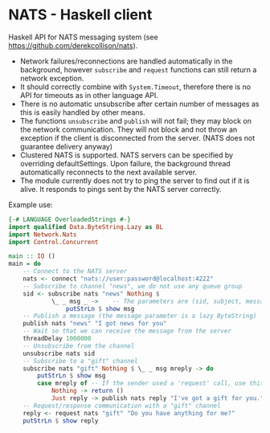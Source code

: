 NATS - Haskell client
==========

Haskell API for NATS messaging system (see https://github.com/derekcollison/nats).

* Network failures/reconnections are handled automatically in the background,
  however `subscribe` and `request` functions can still return a network exception.
* It should correctly combine with `System.Timeout`, therefore there is no API
  for timeouts as in other language API.
* There is no automatic unsubscribe after certain number of messages as this
  is easily handled by other means.
* The functions `unsubscribe` and `publish` will not fail; they may block
  on the network communication. They will not block and not throw an exception 
  if the client is disconnected from the server. (NATS does not guarantee delivery anyway)
* Clustered NATS is supported. NATS servers can be specified by overriding defaultSettings.
  Upon failure, the background thread automatically reconnects to the next available 
  server.
* The module currently does not try to ping the server to find out if it is alive.
  It responds to pings sent by the NATS server correctly.

Example use:

```Haskell
{-# LANGUAGE OverloadedStrings #-}
import qualified Data.ByteString.Lazy as BL
import Network.Nats
import Control.Concurrent

main :: IO ()
main = do
    -- Connect to the NATS server
    nats <- connect "nats://user:password@localhost:4222"
    -- Subscribe to channel "news", we do not use any queue group
    sid <- subscribe nats "news" Nothing $ 
            \_ _ msg _ ->    -- The parameters are (sid, subject, message, reply_subject)
                putStrLn $ show msg
    -- Publish a message (the message parameter is a lazy ByteString)
    publish nats "news" "I got news for you"
    -- Wait so that we can receive the message from the server
    threadDelay 1000000
    -- Unsubscribe from the channel
    unsubscribe nats sid
    -- Subscribe to a "gift" channel
    subscribe nats "gift" Nothing $ \_ _ msg mreply -> do
        putStrLn $ show msg
        case mreply of -- If the sender used a 'request' call, use this subject to send message back
            Nothing -> return ()
            Just reply -> publish nats reply "I've got a gift for you."
    -- Request/response communication with a "gift" channel
    reply <- request nats "gift" "Do you have anything for me?"
    putStrLn $ show reply
```
